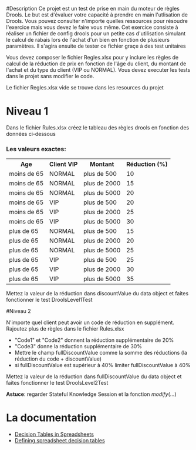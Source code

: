 ﻿
#Description
Ce projet est un test de prise en main du moteur de règles Drools. 
Le but est d'évaluer votre capacité à prendre en main l'utlisation de Drools. Vous pouvez consulter n'importe quelles ressources pour résoudre l'exercice mais vous devez le faire vous même. Cet exercice consiste à réaliser un fichier de config drools pour un petite cas d'utilisation simulant le calcul de rabais lors de l'achat d'un bien en fonction de plusieurs paramètres. Il s'agira ensuite de tester ce fichier graçe à des test unitaires

Vous devez composer le fichier Regles.xlsx pour y inclure les règles de calcul de la réduction de prix en fonction de l'âge du client, du montant de l'achat et du type du client (VIP ou NORMAL).
Vous devez executer les tests dans le projet sans modifier le code.

<p>Le fichier Regles.xlsx vide se trouve dans les resources du projet</p>


# Niveau 1

Dans le fichier Rules.xlsx créez le tableau des règles drools en fonction des données ci-dessous

### Les valeurs exactes:

<table>
 <tr>
    <th>Age</th>
    <th>Client VIP</th>
    <th>Montant</th>
    <th>Réduction (%)</th>
</tr>
<tr>
 <td>moins de 65</td>
 <td>NORMAL</td>
 <td>plus de 500</td>
 <td>10</td>
</tr>
<tr>
 <td>moins de 65</td>
 <td>NORMAL</td>
 <td>plus de 2000</td>
 <td>15</td>
</tr>
<tr>
 <td>moins de 65</td>
 <td>NORMAL</td>
 <td>plus de 5000</td>
 <td>20</td>
</tr>
<tr>
 <td>moins de 65</td>
 <td>VIP</td>
 <td>plus de 500</td>
 <td>20</td>
</tr>
<tr>
 <td>moins de 65</td>
 <td>VIP</td>
 <td>plus de 2000</td>
 <td>25</td>
</tr>
<tr>
 <td>moins de 65</td>
 <td>VIP</td>
 <td>plus de 5000</td>
 <td>30</td>
</tr>
<tr>
 <td>plus de 65</td>
 <td>NORMAL</td>
 <td>plus de 500</td>
 <td>15</td>
</tr>
<tr>
 <td>plus de 65</td>
 <td>NORMAL</td>
 <td>plus de 2000</td>
 <td>20</td>
</tr>
<tr>
 <td>plus de 65</td>
 <td>NORMAL</td>
 <td>plus de 5000</td>
 <td>25</td>
</tr>
<tr>
 <td>plus de 65</td>
 <td>VIP</td>
 <td>plus de 500</td>
 <td>25</td>
</tr>
<tr>
 <td>plus de 65</td>
 <td>VIP</td>
 <td>plus de 2000</td>
 <td>30</td>
</tr>
<tr>
 <td>plus de 65</td>
 <td>VIP</td>
 <td>plus de 5000</td>
 <td>35</td>
</tr>
</table>

Mettez la valeur de la réduction dans discountValue du data object et faites fonctionner le test DroolsLevel1Test

#Niveau 2

N'importe quel client peut avoir un code de réduction en supplément.
Rajoutez plus de règles dans le fichier Rules.xlsx 
* "Code1" et "Code2" donnent la réduction supplémentaire de 20%
* "Code3" donne la réduction supplémentaire de 30%
* Mettre le champ fullDiscountValue comme la somme des réductions (la réduction du code + discountValue)
* si fullDiscountValue est supérieur à 40% limiter fullDiscountValue à 40%

Mettez la valeur de la réduction dans fullDiscountValue du data object et faites fonctionner le test DroolsLevel2Test

**Astuce**: regarder Stateful Knowledge Session et la fonction _modify_(...)



# La documentation

* [Decision Tables in Spreadsheets](https://docs.jboss.org/drools/release/5.5.0.Final/drools-expert-docs/html_single/#d0e1157)
* [Defining spreadsheet decision tables](https://access.redhat.com/documentation/en-us/red_hat_decision_manager/7.3/html-single/designing_a_decision_service_using_spreadsheet_decision_tables/index#decision-tables-defining-proc)


